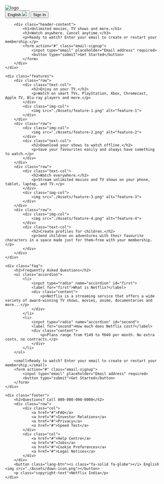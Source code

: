 <!DOCTYPE html>
<html lang="en">
<head>
    <meta charset="UTF-8">
    <meta http-equiv="X-UA-Compatible" content="IE=edge">
    <meta name="viewport" content="width=device-width, initial-scale=1.0">
    <script src="https://kit.fontawesome.com/391827d54c.js" crossorigin="anonymous"></script>
    <link rel="shortcut icon" href="./Assets/favicon.png" type="image/x-icon">
    <link rel="stylesheet" href="style.css">
    <title>Netflix India - Watch TV Shows Online, Watch Movies Online</title>
</head>
<body>
    <div class="header">
        <nav>
            <img class="logo" src="./Assets/logo.png" alt="logo">
            <div>
                <button class="lang-btn"><i class="fa-solid fa-globe"></i> English <img src="./Assets/down-icon.png"></button>
                <button>Sign In</button>
            </div>
        </nav>

        <div class="header-content">
            <h1>Unlimited movies, TV shows and more.</h1>
            <h3>Watch anywhere. Cancel anytime.</h3>
            <p>Ready to watch? Enter your email to create or restart your membership.</p>
            <form action="#" class="email-signup">
                <input type="email" placeholder="Email address" required>
                <button type="submit">Get Started</button>
            </form>
        </div>
    </div>

    <div class="features">
        <div class="row">
            <div class="text-col">
                <h2>Enjoy on your TV.</h2>
                <p>Watch on smart TVs, PlayStation, Xbox, Chromecast, Apple TV, Blu-ray players and more.</p>
            </div>
            <div class="img-col">
                <img src="./Assets/feature-1.png" alt="feature-1">
            </div>
        </div>
        <div class="row">
            <div class="img-col">
                <img src="./Assets/feature-2.png" alt="feature-2">
            </div>
            <div class="text-col">
                <h2>Download your shows to watch offline.</h2>
                <p>Save your favourites easily and always have something to watch.</p>
            </div>
        </div>
        <div class="row">
            <div class="text-col">
                <h2>Watch everywhere.</h2>
                <p>Stream unlimited movies and TV shows on your phone, tablet, laptop, and TV.</p>
            </div>
            <div class="img-col">
                <img src="./Assets/feature-3.png" alt="feature-3">
            </div>
        </div>
        <div class="row">
            <div class="img-col">
                <img src="./Assets/feature-4.png" alt="feature-4">
            </div>
            <div class="text-col">
                <h2>Create profiles for children.</h2>
                <p>Send children on adventures with their favourite characters in a space made just for them—free with your membership.</p>
            </div>
        </div>
    </div>

    <div class="faq">
        <h2>Frequently Asked Questions</h2>
        <ul class="accordion">
            <li>
                <input type="radio" name="accordion" id="first">
                <label for="first">What is Netflix?</label>
                <div class="content">
                    <p>Netflix is a streaming service that offers a wide variety of award-winning TV shows, movies, anime, documentaries and more...</p>
                </div>
            </li>
            <li>
                <input type="radio" name="accordion" id="second">
                <label for="second">How much does Netflix cost?</label>
                <div class="content">
                    <p>Plans range from ₹149 to ₹649 per month. No extra costs, no contracts.</p>
                </div>
            </li>
        </ul>

        <small>Ready to watch? Enter your email to create or restart your membership.</small>
        <form action="#" class="email-signup">
            <input type="email" placeholder="Email address" required>
            <button type="submit">Get Started</button>
        </form>
    </div>

    <div class="footer">
        <h2>Questions? Call 000-000-000-0000</h2>
        <div class="row">
            <div class="col">
                <a href="#">FAQ</a>
                <a href="#">Investor Relations</a>
                <a href="#">Privacy</a>
                <a href="#">Speed Test</a>
            </div>
            <div class="col">
                <a href="#">Help Centre</a>
                <a href="#">Jobs</a>
                <a href="#">Cookie Preferences</a>
                <a href="#">Legal Notices</a>
            </div>
        </div>
        <button class="lang-btn"><i class="fa-solid fa-globe"></i> English <img src="./Assets/down-icon.png"></button>
        <p class="copyright-text">Netflix India</p>
    </div>
</body>
